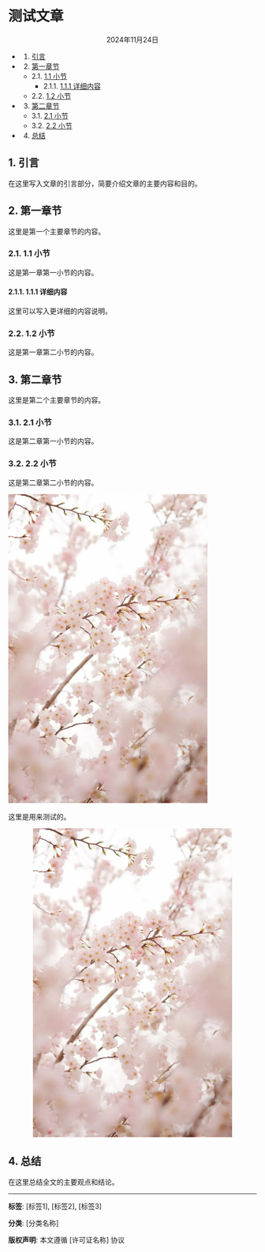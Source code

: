 # 测试文章 
<p style = "text-align:center">
    2024年11月24日
</p>

<!-- vscode-markdown-toc -->
* 1. [引言](#)
* 2. [第一章节](#-1)
	* 2.1. [1.1 小节](#-1)
		* 2.1.1. [1.1.1 详细内容](#-1)
	* 2.2. [1.2 小节](#-1)
* 3. [第二章节](#-1)
	* 3.1. [2.1 小节](#-1)
	* 3.2. [2.2 小节](#-1)
* 4. [总结](#-1)

##  1. <a name=''></a>引言

在这里写入文章的引言部分，简要介绍文章的主要内容和目的。

##  2. <a name='-1'></a>第一章节

这里是第一个主要章节的内容。

###  2.1. <a name='-1'></a>1.1 小节

这是第一章第一小节的内容。

####  2.1.1. <a name='-1'></a>1.1.1 详细内容

这里可以写入更详细的内容说明。

###  2.2. <a name='-1'></a>1.2 小节

这是第一章第二小节的内容。

##  3. <a name='-1'></a>第二章节

这里是第二个主要章节的内容。

###  3.1. <a name='-1'></a>2.1 小节

这是第二章第一小节的内容。

###  3.2. <a name='-1'></a>2.2 小节

这是第二章第二小节的内容。


![图片](https://raw.githubusercontent.com/3542Q/ImageRepository/main/image_1.png)

这里是用来测试的。

<div align="center">
    <img src="https://raw.githubusercontent.com/3542Q/ImageRepository/main/image_1.png" alt="图片">
</div>

##  4. <a name='-1'></a>总结

在这里总结全文的主要观点和结论。

---
**标签**: [标签1], [标签2], [标签3]

**分类**: [分类名称]

**版权声明**: 本文遵循 [许可证名称] 协议
